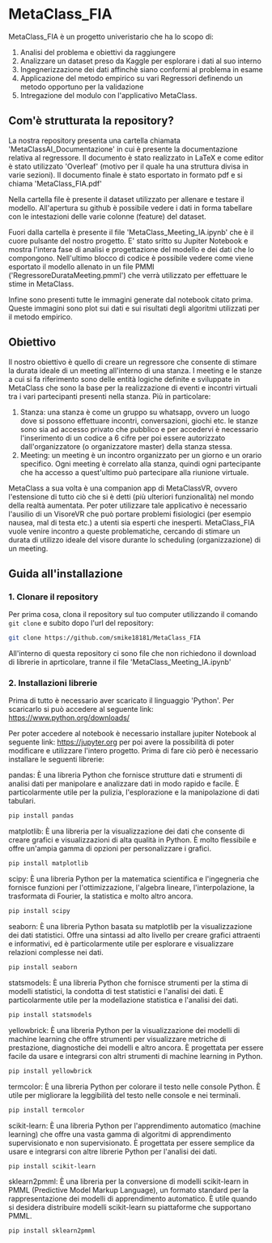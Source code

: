 # MetaClass_FIA

MetaClass_FIA è un progetto univeristario che ha lo scopo di:
1. Analisi del problema e obiettivi da raggiungere
2. Analizzare un dataset preso da Kaggle per esplorare i dati al suo interno
3. Ingegnerizzazione dei dati affinchè siano conformi al problema in esame
4. Applicazione del metodo empirico su vari Regressori definendo un metodo opportuno per la validazione
5. Intregazione del modulo con l'applicativo MetaClass.

## Com'è strutturata la repository?
La nostra repository presenta una cartella chiamata 'MetaClassAI_Documentazione' in cui è presente la documentazione relativa al regressore.
Il documento è stato realizzato in LaTeX e come editor è stato utilizzato 'Overleaf' (motivo per il quale ha una struttura divisa in varie sezioni).
Il documento finale è stato esportato in formato pdf e si chiama 'MetaClass_FIA.pdf'

Nella cartella file è presente il dataset utilizzato per allenare e testare il modello. All'apertura su github è possibile vedere i dati in forma tabellare con le intestazioni delle varie colonne (feature) del dataset. 

Fuori dalla cartella è presente il file 'MetaClass_Meeting_IA.ipynb' che è il cuore pulsante del nostro progetto. E' stato sritto su Jupiter Notebook e mostra l'intera fase di analisi e progettazione del modello e dei dati che lo compongono.
Nell'ultimo blocco di codice è possibile vedere come viene esportato il modello allenato in un file PMMl ('RegressoreDurataMeeting.pmml') che verrà utilizzato per effettuare le stime in MetaClass.

Infine sono presenti tutte le immagini generate dal notebook citato prima. Queste immagini sono plot sui dati e sui risultati degli algoritmi utilizzati per il metodo empirico.

## Obiettivo

Il nostro obiettivo è quello di creare un regressore che consente di stimare la durata ideale di un meeting all'interno di una stanza.
I meeting e le stanze a cui si fa riferimento sono delle entità logiche definite e sviluppate in MetaClass che sono la base per la realizzazione di eventi e incontri virtuali tra i vari partecipanti presenti nella stanza. Più in particolare:
1. Stanza: una stanza è come un gruppo su whatsapp, ovvero un luogo dove si possono effettuare incontri, conversazioni, giochi etc. le stanze sono sia ad accesso privato che pubblico e per accedervi è necessario l'inserimento di un codice a 6 cifre per poi essere autorizzato dall'organizzatore (o organizzatore master) della stanza stessa.
2. Meeting: un meeting è un incontro organizzato per un giorno e un orario specifico. Ogni meeting è correlato alla stanza, quindi ogni partecipante che ha accesso a quest'ultimo può partecipare alla riunione virtuale.

MetaClass a sua volta è una companion app di MetaClassVR, ovvero l'estensione di tutto ciò che si è detti (più ulteriori funzionalità) nel mondo della realtà aumentata. Per poter utilizzare tale applicativo è necessario l'ausilio di un VisoreVR che può portare problemi fisiologici (per esempio nausea, mal di testa etc.) a utenti sia esperti che inesperti.
MetaClass_FIA vuole venire incontro a queste problematiche, cercando di stimare un durata di utilizzo ideale del visore durante lo scheduling (organizzazione) di un meeting.

## Guida all'installazione

### 1. Clonare il repository

Per prima cosa, clona il repository sul tuo computer utilizzando il comando `git clone` e subito dopo l'url del repository:
```sh
git clone https://github.com/smike18181/MetaClass_FIA
```
All'interno di questa repository ci sono file che non richiedono il download di librerie in aprticolare, tranne il file 'MetaClass_Meeting_IA.ipynb'

### 2. Installazioni librerie

Prima di tutto è necessario aver scaricato il linguaggio 'Python'. Per scaricarlo si può accedere al seguente link: https://www.python.org/downloads/

Per poter accedere al notebook è necessario installare jupiter Notebook al seguente link: https://jupyter.org per poi avere la possibilità di poter modificare e utilizzare l'intero progetto. 
Prima di fare ciò però è necessario installare le seguenti librerie:

pandas: È una libreria Python che fornisce strutture dati e strumenti di analisi dati per manipolare e analizzare dati in modo rapido e facile. È particolarmente utile per la pulizia, l'esplorazione e la manipolazione di dati tabulari.
```sh
pip install pandas
```
matplotlib: È una libreria per la visualizzazione dei dati che consente di creare grafici e visualizzazioni di alta qualità in Python. È molto flessibile e offre un'ampia gamma di opzioni per personalizzare i grafici.
```sh
pip install matplotlib
```
scipy: È una libreria Python per la matematica scientifica e l'ingegneria che fornisce funzioni per l'ottimizzazione, l'algebra lineare, l'interpolazione, la trasformata di Fourier, la statistica e molto altro ancora.
```sh
pip install scipy
```
seaborn: È una libreria Python basata su matplotlib per la visualizzazione dei dati statistici. Offre una sintassi ad alto livello per creare grafici attraenti e informativi, ed è particolarmente utile per esplorare e visualizzare relazioni complesse nei dati.
```sh
pip install seaborn
```
statsmodels: È una libreria Python che fornisce strumenti per la stima di modelli statistici, la condotta di test statistici e l'analisi dei dati. È particolarmente utile per la modellazione statistica e l'analisi dei dati.
```sh
pip install statsmodels
```
yellowbrick: È una libreria Python per la visualizzazione dei modelli di machine learning che offre strumenti per visualizzare metriche di prestazione, diagnostiche dei modelli e altro ancora. È progettata per essere facile da usare e integrarsi con altri strumenti di machine learning in Python.
```sh
pip install yellowbrick
```
termcolor: È una libreria Python per colorare il testo nelle console Python. È utile per migliorare la leggibilità del testo nelle console e nei terminali.
```sh
pip install termcolor
```
scikit-learn: È una libreria Python per l'apprendimento automatico (machine learning) che offre una vasta gamma di algoritmi di apprendimento supervisionato e non supervisionato. È progettata per essere semplice da usare e integrarsi con altre librerie Python per l'analisi dei dati.
```sh
pip install scikit-learn
```
sklearn2pmml: È una libreria per la conversione di modelli scikit-learn in PMML (Predictive Model Markup Language), un formato standard per la rappresentazione dei modelli di apprendimento automatico. È utile quando si desidera distribuire modelli scikit-learn su piattaforme che supportano PMML.
```sh
pip install sklearn2pmml
```





